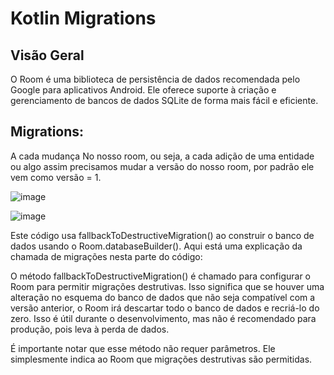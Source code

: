 # Kotlin Migrations

## Visão Geral

O Room é uma biblioteca de persistência de dados recomendada pelo Google para aplicativos Android. Ele oferece suporte à criação e gerenciamento de bancos de dados SQLite de forma mais fácil e eficiente.

## Migrations:
A cada mudança  No nosso room, ou seja, a cada adição de uma entidade ou algo assim precisamos mudar a versão do nosso room, por padrão ele vem como versão = 1.

![image](https://github.com/Mateuxx/Android-Basics-Study/assets/83120884/c6b0de36-c083-4aa4-983a-a7f1df463e30)


![image](https://github.com/Mateuxx/Android-Basics-Study/assets/83120884/e3ad1ead-3405-4fe0-a006-cf631a6383d2)

Este código usa fallbackToDestructiveMigration() ao construir o banco de dados usando o Room.databaseBuilder(). Aqui está uma explicação da chamada de migrações nesta parte do código:

O método fallbackToDestructiveMigration() é chamado para configurar o Room para permitir migrações destrutivas. Isso significa que se houver uma alteração no esquema do banco de dados que não seja compatível com a versão anterior, o Room irá descartar todo o banco de dados e recriá-lo do zero. Isso é útil durante o desenvolvimento, mas não é recomendado para produção, pois leva à perda de dados.

É importante notar que esse método não requer parâmetros. Ele simplesmente indica ao Room que migrações destrutivas são permitidas.
